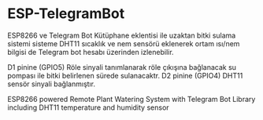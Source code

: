 # ESP-TelegramBot
ESP8266 ve Telegram Bot Kütüphane eklentisi ile uzaktan bitki sulama sistemi
sisteme DHT11 sıcaklık ve nem sensörü eklenerek ortam ısı/nem bilgisi de Telegram bot hesabı üzerinden izlenebilir.

D1 pinine (GPIO5) Röle sinyali tanımlanarak röle çıkışına bağlanacak su pompası ile bitki belirlenen sürede sulanacaktr.
D2 pinine (GPIO4) DHT11 sensör sinyali bağlanmıştır. 


ESP8266 powered Remote Plant Watering System with Telegram Bot Library
including DHT11 temperature and humidity sensor
